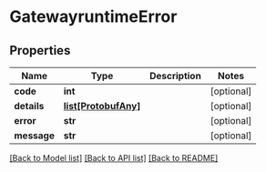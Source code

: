 # GatewayruntimeError

## Properties
Name | Type | Description | Notes
------------ | ------------- | ------------- | -------------
**code** | **int** |  | [optional] 
**details** | [**list[ProtobufAny]**](ProtobufAny.md) |  | [optional] 
**error** | **str** |  | [optional] 
**message** | **str** |  | [optional] 

[[Back to Model list]](../README.md#documentation-for-models) [[Back to API list]](../README.md#documentation-for-api-endpoints) [[Back to README]](../README.md)


